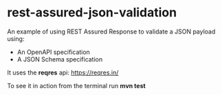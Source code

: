 # rest-assured-json-validation

An example of using REST Assured Response to validate a JSON payload using:
* An OpenAPI specification
* A JSON Schema specification

It uses the **reqres** api: https://reqres.in/

To see it in action from the terminal run **mvn test**
